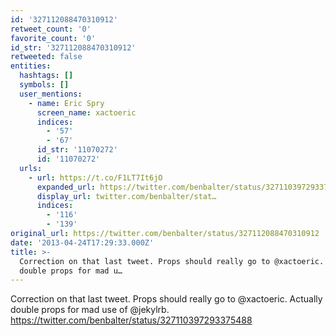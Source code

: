 ```yaml
---
id: '327112088470310912'
retweet_count: '0'
favorite_count: '0'
id_str: '327112088470310912'
retweeted: false
entities:
  hashtags: []
  symbols: []
  user_mentions:
    - name: Eric Spry
      screen_name: xactoeric
      indices:
        - '57'
        - '67'
      id_str: '11070272'
      id: '11070272'
  urls:
    - url: https://t.co/F1LT7It6jO
      expanded_url: https://twitter.com/benbalter/status/327110397293375488
      display_url: twitter.com/benbalter/stat…
      indices:
        - '116'
        - '139'
original_url: https://twitter.com/benbalter/status/327112088470310912
date: '2013-04-24T17:29:33.000Z'
title: >-
  Correction on that last tweet. Props should really go to @xactoeric. Actually
  double props for mad u…
---
```


Correction on that last tweet. Props should really go to @xactoeric. Actually double props for mad use of @jekylrb. https://twitter.com/benbalter/status/327110397293375488
